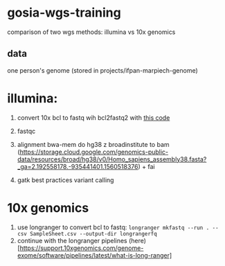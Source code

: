 # gosia-wgs-training
comparison of two wgs methods: illumina vs 10x genomics

## data 
one person's genome (stored in projects/ifpan-marpiech-genome)

# illumina:
1. convert 10x bcl to fastq wih bcl2fastq2 with [this code](https://gist.github.com/gosborcz/b31df08f6bb8b83c51f7a310f8f2bcc1)

2. fastqc

3. alignment bwa-mem do hg38 z broadinstitute to bam (https://storage.cloud.google.com/genomics-public-data/resources/broad/hg38/v0/Homo_sapiens_assembly38.fasta?_ga=2.192558178.-935441401.1560518376) + fai

4. gatk best practices variant calling


# 10x genomics
1. use longranger to convert bcl to fastq:
`longranger mkfastq --run . --csv SampleSheet.csv --output-dir longrangerfq`
2. continue with the longranger pipelines (here)[https://support.10xgenomics.com/genome-exome/software/pipelines/latest/what-is-long-ranger]
